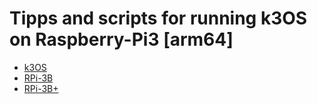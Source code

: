 # Tipps and scripts for running k3OS on Raspberry-Pi3 [arm64] 

  * [k3OS](https://github.com/rancher/k3os)
  * [RPi-3B](https://www.raspberrypi.org/products/raspberry-pi-3-model-b/)
  * [RPi-3B+](https://www.raspberrypi.org/products/raspberry-pi-3-model-b-plus/)
